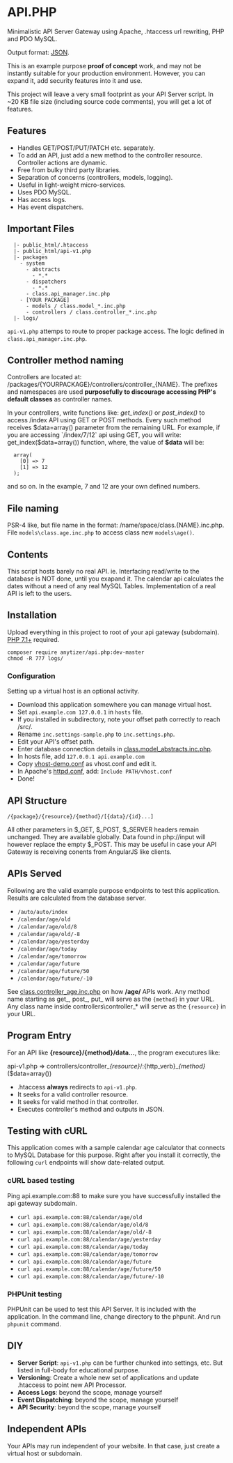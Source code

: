 # API.PHP

Minimalistic API Server Gateway using Apache, .htaccess url rewriting, PHP and PDO MySQL.

Output format: [JSON](http://json.org/).

This is an example purpose __proof of concept__ work, and may not be instantly suitable for your production environment.
However, you can expand it, add security features into it and use.

This project will leave a very small footprint as your API Server script.
In ~20 KB file size (including source code comments), you will get a lot of features.


## Features

* Handles GET/POST/PUT/PATCH etc. separately.
* To add an API, just add a new method to the controller resource. Controller actions are dynamic.
* Free from bulky third party libraries.
* Separation of concerns (controllers, models, logging).
* Useful in light-weight micro-services.
* Uses PDO MySQL.
* Has access logs.
* Has event dispatchers.


## Important Files
```
  |- public_html/.htaccess
  |- public_html/api-v1.php
  |- packages
    - system
	  - abstracts
	    - *.*
	  - dispatchers
	    - *.*
	  - class.api_manager.inc.php
	- [YOUR PACKAGE]
      - models / class.model_*.inc.php
	  - controllers / class.controller_*.inc.php
  |- logs/
```

 `api-v1.php` attemps to route to proper package access. The logic defined in `class.api_manager.inc.php`.


## Controller method naming

Controllers are located at: /packages/{YOURPACKAGE}/controllers/controller_{NAME}.
The prefixes and namespaces are used **purposefully to discourage accessing PHP's default classes**  as controller names.

In your controllers, write functions like: _get_index()_ or _post_index()_ to access /index API using GET or POST methods.
Every such method receives $data=array() parameter from the remaining URL. For example, if you are accessing `/index/7/12` api using GET,
you will write: get_index($data=array()) function, where, the value of __$data__ will be:

```
  array(
    [0] => 7
    [1] => 12
  );
```

and so on. In the example, 7 and 12 are your own defined numbers.


## File naming

PSR-4 like, but file name in the format: /name/space/class.{NAME}.inc.php.
File `models\class.age.inc.php` to access class new `models\age()`.


## Contents

This script hosts barely no real API. ie. Interfacing read/write to the database is NOT done, until you exapand it.
The calendar api calculates the dates without a need of any real MySQL Tables.
Implementation of a real API is left to the users.


## Installation

Upload everything in this project to root of your api gateway (subdomain).
[PHP 7.1+](https://www.rosehosting.com/blog/how-to-install-php-7-3-on-ubuntu-16-04/) required.

    composer require anytizer/api.php:dev-master
    chmod -R 777 logs/


### Configuration

Setting up a virtual host is an optional activity.

* Download this application somewhere you can manage virtual host.
* Set `api.example.com 127.0.0.1` in `hosts` file.
* If you installed in subdirectory, note your offset path correctly to reach /src/.
* Rename `inc.settings-sample.php` to `inc.settings.php`.
* Edit  your API's offset path.
* Enter database connection details in [class.model_abstracts.inc.php](src/packages/system/abstracts/class.model_abstracts.inc.php).
* In hosts file, add `127.0.0.1 api.example.com`
* Copy [vhost-demo.conf](vhost-demo.conf) as vhost.conf and edit it.
* In Apache's [httpd.conf](https://httpd.apache.org/docs/2.4/configuring.html), add: `Include PATH/vhost.conf`
* Done!


## API Structure

    /{package}/{resource}/{method}/[{data}/{id}...]

All other parameters in $_GET, $_POST, $_SERVER headers remain unchanged. They are available globally. Data found in php://input will however replace the empty $_POST. This may be useful in case your API Gateway is receiving conents from AngularJS like clients.


## APIs Served

Following are the valid example purpose endpoints to test this application.
Results are calculated from the database server.

* `/auto/auto/index`
* `/calendar/age/old`
* `/calendar/age/old/8`
* `/calendar/age/old/-8`
* `/calendar/age/yesterday`
* `/calendar/age/today`
* `/calendar/age/tomorrow`
* `/calendar/age/future`
* `/calendar/age/future/50`
* `/calendar/age/future/-10`

See [class.controller_age.inc.php](src/packages/calendar/controllers/class.controller_age.inc.php) on how __/age/__ APIs work.
Any method name starting as get_, post_, put_ will serve as the `{method}` in your URL.
Any class name inside controllers\\controller_* will serve as the `{resource}` in your URL.



## Program Entry

For an API like __{resource}/{method}/data...__, the program executures like:

api-v1.php => controllers/controller_*{resource}*/:{http_verb}_*{method}*($data=array())

* .htaccess __always__ redirects to `api-v1.php`.
* It seeks for a valid controller resource.
* It seeks for valid method in that controller.
* Executes controller's method and outputs in JSON.


## Testing with cURL

This application comes with a sample calendar age calculator that connects to MySQL Database for this purpose.
Right after you install it correctly, the following `curl` endpoints will show date-related output.

### cURL based testing

Ping api.example.com:88 to make sure you have successfully installed the api gateway subdomain.

* `curl api.example.com:88/calendar/age/old`
* `curl api.example.com:88/calendar/age/old/8`
* `curl api.example.com:88/calendar/age/old/-8`
* `curl api.example.com:88/calendar/age/yesterday`
* `curl api.example.com:88/calendar/age/today`
* `curl api.example.com:88/calendar/age/tomorrow`
* `curl api.example.com:88/calendar/age/future`
* `curl api.example.com:88/calendar/age/future/50`
* `curl api.example.com:88/calendar/age/future/-10`


### PHPUnit testing

PHPUnit can be used to test this API Server.
It is included with the application.
In the command line, change directory to the phpunit. And run `phpunit` command.


## DIY

* __Server Script__: `api-v1.php` can be further chunked into settings, etc. But listed in full-body for educational purpose.
* __Versioning__: Create a whole new set of applications and update .htaccess to point new API Processor.
* __Access Logs__: beyond the scope, manage yourself
* __Event Dispatching__: beyond the scope, manage yourself
* __API Security__: beyond the scope, manage yourself


## Independent APIs

Your APIs may run independent of your website. In that case, just create a virtual host or subdomain.
